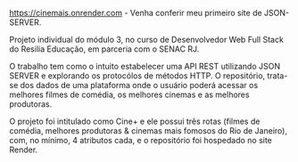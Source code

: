 https://cinemais.onrender.com - Venha conferir meu primeiro site de JSON-SERVER.

Projeto individual do módulo 3, no curso de Desenvolvedor Web Full Stack do Resilia Educação, em parceria com o SENAC RJ.

O trabalho tem como o intuito estabelecer uma API REST utilizando JSON SERVER e explorando os protocólos de métodos HTTP. O repositório, trata-se dos dados de uma plataforma onde o usuário poderá acessar os melhores filmes de comédia, os melhores cinemas e as melhores produtoras. 

O projeto foi intitulado como Cine+ e ele possui três rotas (filmes de comédia, melhores produtoras & cinemas mais fomosos do Rio de Janeiro), com, no mínimo, 4 atributos cada, e o repositório foi hospedado no site Render.


